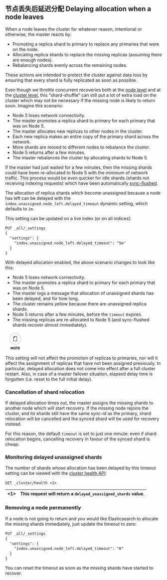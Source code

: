 ## 节点丢失后延迟分配 Delaying allocation when a node leaves

When a node leaves the cluster for whatever reason, intentional or otherwise, the master reacts by:

  * Promoting a replica shard to primary to replace any primaries that were on the node. 
  * Allocating replica shards to replace the missing replicas (assuming there are enough nodes). 
  * Rebalancing shards evenly across the remaining nodes. 



These actions are intended to protect the cluster against data loss by ensuring that every shard is fully replicated as soon as possible.

Even though we throttle concurrent recoveries both at the [node level](recovery.html) and at the [cluster level](shards-allocation.html), this “shard-shuffle” can still put a lot of extra load on the cluster which may not be necessary if the missing node is likely to return soon. Imagine this scenario:

  * Node 5 loses network connectivity. 
  * The master promotes a replica shard to primary for each primary that was on Node 5. 
  * The master allocates new replicas to other nodes in the cluster. 
  * Each new replica makes an entire copy of the primary shard across the network. 
  * More shards are moved to different nodes to rebalance the cluster. 
  * Node 5 returns after a few minutes. 
  * The master rebalances the cluster by allocating shards to Node 5. 



If the master had just waited for a few minutes, then the missing shards could have been re-allocated to Node 5 with the minimum of network traffic. This process would be even quicker for idle shards (shards not receiving indexing requests) which have been automatically [sync-flushed](indices-synced-flush.html).

The allocation of replica shards which become unassigned because a node has left can be delayed with the `index.unassigned.node_left.delayed_timeout` dynamic setting, which defaults to `1m`.

This setting can be updated on a live index (or on all indices):
    
    
    PUT _all/_settings
    {
      "settings": {
        "index.unassigned.node_left.delayed_timeout": "5m"
      }
    }

With delayed allocation enabled, the above scenario changes to look like this:

  * Node 5 loses network connectivity. 
  * The master promotes a replica shard to primary for each primary that was on Node 5. 
  * The master logs a message that allocation of unassigned shards has been delayed, and for how long. 
  * The cluster remains yellow because there are unassigned replica shards. 
  * Node 5 returns after a few minutes, before the `timeout` expires. 
  * The missing replicas are re-allocated to Node 5 (and sync-flushed shards recover almost immediately). 



![Note](/images/icons/note.png)

This setting will not affect the promotion of replicas to primaries, nor will it affect the assignment of replicas that have not been assigned previously. In particular, delayed allocation does not come into effect after a full cluster restart. Also, in case of a master failover situation, elapsed delay time is forgotten (i.e. reset to the full initial delay).

### Cancellation of shard relocation

If delayed allocation times out, the master assigns the missing shards to another node which will start recovery. If the missing node rejoins the cluster, and its shards still have the same sync-id as the primary, shard relocation will be cancelled and the synced shard will be used for recovery instead.

For this reason, the default `timeout` is set to just one minute: even if shard relocation begins, cancelling recovery in favour of the synced shard is cheap.

### Monitoring delayed unassigned shards

The number of shards whose allocation has been delayed by this timeout setting can be viewed with the [cluster health API](cluster-health.html):
    
    
    GET _cluster/health <1>

<1>| This request will return a `delayed_unassigned_shards` value.     
---|---  
  
### Removing a node permanently

If a node is not going to return and you would like Elasticsearch to allocate the missing shards immediately, just update the timeout to zero:
    
    
    PUT _all/_settings
    {
      "settings": {
        "index.unassigned.node_left.delayed_timeout": "0"
      }
    }

You can reset the timeout as soon as the missing shards have started to recover.
